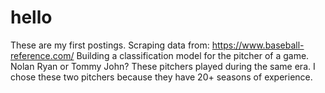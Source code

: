 # hello

These are my first postings. 
Scraping data from: https://www.baseball-reference.com/
Building a classification model for the pitcher of a game.
Nolan Ryan or Tommy John?
These pitchers played during the same era.
I chose these two pitchers because they have 20+ seasons of experience.
